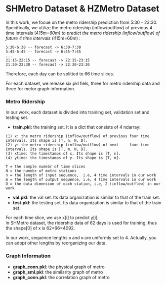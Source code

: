 # SHMetro Dataset & HZMetro Dataset 

In this work, we focue on the metro ridership prediction from 5:30 - 23:30. Specifically, we utilize the metro ridership (inflow/outflow) of previous 4 time intervals (4*15m=60m) to predict the metro ridership (inflow/outflow) of future 4 time intervals (4*15m=60m) : 
```
5:30-6:30 -- forecast -> 6:30-7:30
5:45-6:45 -- forecast -> 6:45-7:45
...
21:15-22:15 -- forecast -> 22:15-23:15
21:30-22:30 -- forecast -> 22:30-23:30
```
Therefore, each day can be splitted to 66 time slices. 

For each dataset, we release six pkl fiels, three for metro ridership data and three for metor graph information.
### Metro Ridership
In our work, each dataset is divided into training set, validation set and testing set.

* **train.pkl:** the training set. It is a dict that consists of 4 ndarray: 
```
(1) x: the metro ridership (inflow/outflow) of previous four time intervals. Its shape is [T, n, N, D]. 
(2) y: the metro ridership (inflow/outflow) of next     four time intervals. Its shape is [T, m, N, D]. 
(3) xtime: the timestamps of x. Its shape is [T, n]. 
(4) ytime: the timestamps of y. Its shape is [T, m].

T = the sample numebr of time slices
N = the numebr of metro stations
n = the length of input sequence,  i.e, 4 time intervals in our work
m = the length of output sequence, i.e, 4 time intervals in our work
D = the data dimension of each station, i.e, 2 (inflow/outflow) in our work
```
* **val.pkl:**  the val set. Its data organization is similar to that of the train set.
* **test.pkl:** the testing set. Its data organization is similar to that of the train set.

For each time slice, we use x[i] to predict y[i].  
In SHMetro dataset, the ridership data of 62 days is used for training, thus the shape[0] of x is 62*66=4092.

In our work, sequence lengths ```n``` and ```m``` are uniformly set to 4. Actually, you can adopt other lengths by reorganizing our data.


### Graph Information
* **graph_conn.pkl**: the physical graph of metro
* **graph_sml.pkl**: the similarity graph of metro  
* **graph_conn.pkl**: the correlation graph of metro

